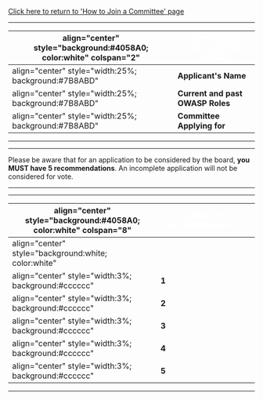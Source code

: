 [Click here to return to 'How to Join a Committee'
page](How_to_Join_a_Committee "wikilink")

-----

| align="center" style="background:\#4058A0; color:white" colspan="2" | <font color="white">**COMMITTEE APPLICATION FORM**</font> |
| ------------------------------------------------------------------- | --------------------------------------------------------- |
| align="center" style="width:25%; background:\#7B8ABD"               | **Applicant's Name**                                      |
| align="center" style="width:25%; background:\#7B8ABD"               | **Current and past OWASP Roles**                          |
| align="center" style="width:25%; background:\#7B8ABD"               | **Committee Applying for**                                |

-----



-----

Please be aware that for an application to be considered by the board,
**you MUST have 5 recommendations**. An incomplete application will not
be considered for vote.

-----



-----

| align="center" style="background:\#4058A0; color:white" colspan="8" | <font color="white">**COMMITTEE RECOMMENDATIONS**</font> |
| ------------------------------------------------------------------- | -------------------------------------------------------- |
| align="center" style="background:white; color:white"                | <font color="black"></font>                              |
| align="center" style="width:3%; background:\#cccccc"                | **1**                                                    |
| align="center" style="width:3%; background:\#cccccc"                | **2**                                                    |
| align="center" style="width:3%; background:\#cccccc"                | **3**                                                    |
| align="center" style="width:3%; background:\#cccccc"                | **4**                                                    |
| align="center" style="width:3%; background:\#cccccc"                | **5**                                                    |

-----
